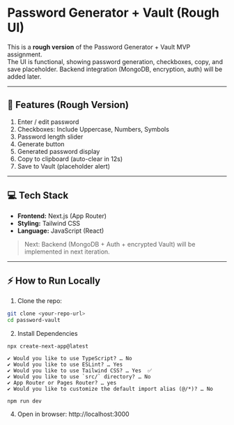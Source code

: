 # Password Generator + Vault (Rough UI)

This is a **rough version** of the Password Generator + Vault MVP assignment.  
The UI is functional, showing password generation, checkboxes, copy, and save placeholder. Backend integration (MongoDB, encryption, auth) will be added later.

---

## 🚀 Features (Rough Version)

1. Enter / edit password  
2. Checkboxes: Include Uppercase, Numbers, Symbols  
3. Password length slider  
4. Generate button  
5. Generated password display  
6. Copy to clipboard (auto-clear in 12s)  
7. Save to Vault (placeholder alert)

---

## 💻 Tech Stack

- **Frontend:** Next.js (App Router)  
- **Styling:** Tailwind CSS  
- **Language:** JavaScript (React)

> Next: Backend (MongoDB + Auth + encrypted Vault) will be implemented in next iteration.

---

## ⚡ How to Run Locally

1. Clone the repo:
```bash
git clone <your-repo-url>
cd password-vault
```
2. Install Dependencies
```
npx create-next-app@latest
```
```
✔ Would you like to use TypeScript? … No
✔ Would you like to use ESLint? … Yes
✔ Would you like to use Tailwind CSS? … Yes  ✅
✔ Would you like to use `src/` directory? … No 
✔ App Router or Pages Router? … yes
✔ Would you like to customize the default import alias (@/*)? … No
```
```
npm run dev
```
4. Open in browser: http://localhost:3000

